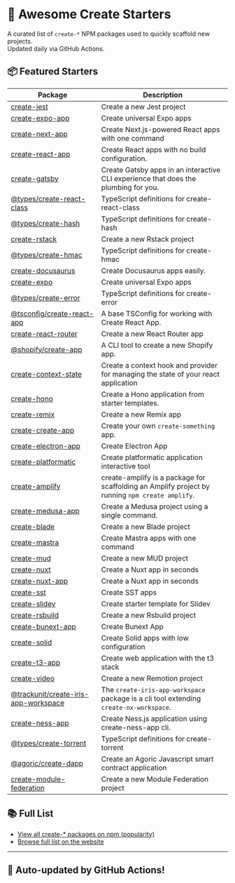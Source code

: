 # 🌱 Awesome Create Starters

A curated list of `create-*` NPM packages used to quickly scaffold new projects.  
Updated daily via GitHub Actions.

## 📦 Featured Starters

| Package | Description |
| ------- | ----------- |
| [create-jest](https://www.npmjs.com/package/create-jest) | Create a new Jest project |
| [create-expo-app](https://www.npmjs.com/package/create-expo-app) | Create universal Expo apps |
| [create-next-app](https://www.npmjs.com/package/create-next-app) | Create Next.js-powered React apps with one command |
| [create-react-app](https://www.npmjs.com/package/create-react-app) | Create React apps with no build configuration. |
| [create-gatsby](https://www.npmjs.com/package/create-gatsby) | Create Gatsby apps in an interactive CLI experience that does the plumbing for you. |
| [@types/create-react-class](https://www.npmjs.com/package/@types/create-react-class) | TypeScript definitions for create-react-class |
| [@types/create-hash](https://www.npmjs.com/package/@types/create-hash) | TypeScript definitions for create-hash |
| [create-rstack](https://www.npmjs.com/package/create-rstack) | Create a new Rstack project |
| [@types/create-hmac](https://www.npmjs.com/package/@types/create-hmac) | TypeScript definitions for create-hmac |
| [create-docusaurus](https://www.npmjs.com/package/create-docusaurus) | Create Docusaurus apps easily. |
| [create-expo](https://www.npmjs.com/package/create-expo) | Create universal Expo apps |
| [@types/create-error](https://www.npmjs.com/package/@types/create-error) | TypeScript definitions for create-error |
| [@tsconfig/create-react-app](https://www.npmjs.com/package/@tsconfig/create-react-app) | A base TSConfig for working with Create React App. |
| [create-react-router](https://www.npmjs.com/package/create-react-router) | Create a new React Router app |
| [@shopify/create-app](https://www.npmjs.com/package/@shopify/create-app) | A CLI tool to create a new Shopify app. |
| [create-context-state](https://www.npmjs.com/package/create-context-state) | Create a context hook and provider for managing the state of your react application |
| [create-hono](https://www.npmjs.com/package/create-hono) | Create a Hono application from starter templates. |
| [create-remix](https://www.npmjs.com/package/create-remix) | Create a new Remix app |
| [create-create-app](https://www.npmjs.com/package/create-create-app) | Create your own `create-something` app. |
| [create-electron-app](https://www.npmjs.com/package/create-electron-app) | Create Electron App |
| [create-platformatic](https://www.npmjs.com/package/create-platformatic) | Create platformatic application interactive tool |
| [create-amplify](https://www.npmjs.com/package/create-amplify) | create-amplify is a package for scaffolding an Amplify project by running `npm create amplify`. |
| [create-medusa-app](https://www.npmjs.com/package/create-medusa-app) | Create a Medusa project using a single command. |
| [create-blade](https://www.npmjs.com/package/create-blade) | Create a new Blade project |
| [create-mastra](https://www.npmjs.com/package/create-mastra) | Create Mastra apps with one command |
| [create-mud](https://www.npmjs.com/package/create-mud) | Create a new MUD project |
| [create-nuxt](https://www.npmjs.com/package/create-nuxt) | Create a Nuxt app in seconds |
| [create-nuxt-app](https://www.npmjs.com/package/create-nuxt-app) | Create a Nuxt app in seconds |
| [create-sst](https://www.npmjs.com/package/create-sst) | Create SST apps |
| [create-slidev](https://www.npmjs.com/package/create-slidev) | Create starter template for Slidev |
| [create-rsbuild](https://www.npmjs.com/package/create-rsbuild) | Create a new Rsbuild project |
| [create-bunext-app](https://www.npmjs.com/package/create-bunext-app) | Create Bunext App |
| [create-solid](https://www.npmjs.com/package/create-solid) | Create Solid apps with low configuration |
| [create-t3-app](https://www.npmjs.com/package/create-t3-app) | Create web application with the t3 stack |
| [create-video](https://www.npmjs.com/package/create-video) | Create a new Remotion project |
| [@trackunit/create-iris-app-workspace](https://www.npmjs.com/package/@trackunit/create-iris-app-workspace) | The `create-iris-app-workspace` package is a cli tool extending `create-nx-workspace`. |
| [create-ness-app](https://www.npmjs.com/package/create-ness-app) | Create Ness.js application using create-ness-app cli. |
| [@types/create-torrent](https://www.npmjs.com/package/@types/create-torrent) | TypeScript definitions for create-torrent |
| [@agoric/create-dapp](https://www.npmjs.com/package/@agoric/create-dapp) | Create an Agoric Javascript smart contract application |
| [create-module-federation](https://www.npmjs.com/package/create-module-federation) | Create a new Module Federation project |

## 📚 Full List

- [View all create-* packages on npm (popularity)](https://www.npmjs.com/search?q=create-&ranking=popularity)
- [Browse full list on the website](https://project42da.github.io/awesome-create-starters/)

---

## 🤖 Auto-updated by GitHub Actions!
